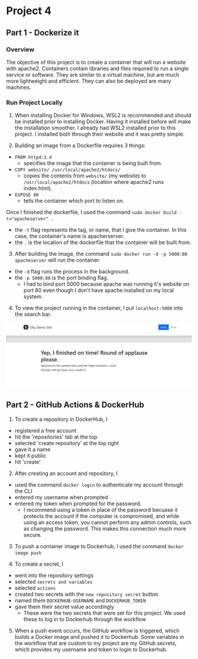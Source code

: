 # Project 4

## Part 1 - Dockerize it

### Overview
The objective of this project is to create a container that will run a website with apache2. Containers contain libraries and files required to run a single service or software. They are similar to a virtual machine, but are much more lightweight and efficient. They can also be deployed are many machines.
  
### Run Project Locally
1. When installing Docker for Windows, WSL2 is recommended and should be installed prior to installing Docker. Having it installed before will make the installation smoother. I already had WSL2 installed prior to this project. I installed both through their website and it was pretty simple.
  
2. Building an image from a Dockerfile requires 3 things:  
  *  ` FROM httpd:2.4 `  
     * specifies the image that the container is being built from. 
  *  ` COPY website/ /usr/local/apache2/htdocs/ ` 
     * copies the contents from `website/` (my website) to `/usr/local/apache2/htdocs` (location where apache2 runs index.html).
  * `EXPOSE 80` 
     * tells the container which port to listen on.
     
  Once I finished the dockerfile, I used the command ` sudo docker build -t="apacheserver" . `
  * the `-t` flag represents the tag, or name, that I give the container. In this case, the container's name is apacherserver.
  * the `.` is the location of the dockerfile that the container will be built from.
     
 3. After building the image, the command `sudo docker run -d -p 5000:80 apacheserver` will run the container.
  * the `-d` flag runs the process in the background.
  * the `-p 5000:80` is the port binding flag.
    * I had to bind port 5000 because apache was running it's website on port 80 even though I don't have apache installed on my local system.

 4. To view the project running in the container, I put `localhost:5000` into the search bar.
 
 ![My Website](https://github.com/WSU-kduncan/3120-cicd-tylerireland/blob/main/apachesite.JPG)
     
 
 
 ## Part 2 - GitHub Actions & DockerHub
 
 1. To create a repository in DockerHub, I
   * registered a free account
   * hit the 'repositories' tab at the top
   * selected 'create repository' at the top right
   * gave it a name
   * kept it public
   * hit 'create'

2. After creating an account and repository, I 
  * used the command `docker login` to authenticate my account through the CLI
  * entered my username when prompted
  * entered my token when prompted for the password.
    * I recommend using a token in place of the password becuase it protects the account if the computer is compromised, and while using an access token, you cannot perform any admin controls, such as changing the password. This makes this connection much more secure.
    
3. To push a container image to Dockerhub, I used the command `docker image push`

4. To create a secret, I
  * went into the repository settings
  * selected `secrets and variables`
  * selected `actions`
  * created two secrets with the `new repository secret` button
  * named them `DOCKERHUB-USERNAME` and `DOCKERHUB_TOKEN`
  * gave them their secret value accordingly
    * These were the two secrets that were set for this project. We used these to log in to Dockerhub through the workflow 

5. When a push event occurs, the GitHub workflow is triggered, which builds a Docker image and pushed it to Dockerhub. Some variables in the workflow that are custom to my project are my GitHub secrets, which provides my username and token to login to Dockerhub.

